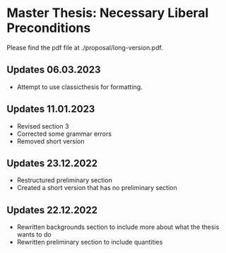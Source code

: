 # Master Thesis: Necessary Liberal Preconditions
Please find the pdf file at ./proposal/long-version.pdf.

## Updates 06.03.2023
- Attempt to use classicthesis for formatting. 

## Updates 11.01.2023
- Revised section 3
- Corrected some grammar errors
- Removed short version

## Updates 23.12.2022
- Restructured preliminary section
- Created a short version that has no preliminary section

## Updates 22.12.2022
- Rewritten backgrounds section to include more about what the thesis wants to do
- Rewritten preliminary section to include quantities
